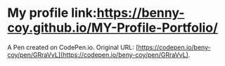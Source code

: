 # My profile link:https://benny-coy.github.io/MY-Profile-Portfolio/
A Pen created on CodePen.io. Original URL: [https://codepen.io/beny-coy/pen/GRraVvL](https://codepen.io/beny-coy/pen/GRraVvL).


